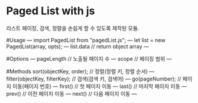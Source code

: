 Paged List with js
============

리스트 페이징, 검색, 정렬을 손쉽게 할 수 있도록 제작된 모듈.

#Usage
—
import PagedList from "pagedList.js";
—
let list = new PagedList(array, opts);
—
list.data // return object array
—


#Options
—
pageLength // 노출될 페이지 수
—
scope      // 페이징 범위
—

#Methods
sort(objectKey, order);           // 정렬(정렬 키, 정렬 순서)
—
filter(objectKey, filterKey);     // 검색(검색 키, 검색어)
—
go(pageNumber);                   // 페이지 이동(페이지 번호)
—
first()                           // 첫 페이지 이동
—
last()                            // 마지막 페이지 이동
—
prev()                            // 이전 페이지 이동
—
next()                            // 다음 페이지 이동
—
